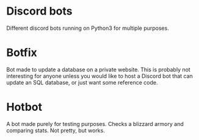 # Discord bots
Different discord bots running on Python3 for multiple purposes. 

# Botfix  
Bot made to update a database on a private website. This is probably not interesting for anyone unless you would like to host a Discord bot that can update an SQL database, or just want some reference code.

# Hotbot
A bot made purely for testing purposes. Checks a blizzard armory and comparing stats. Not pretty, but works. 
